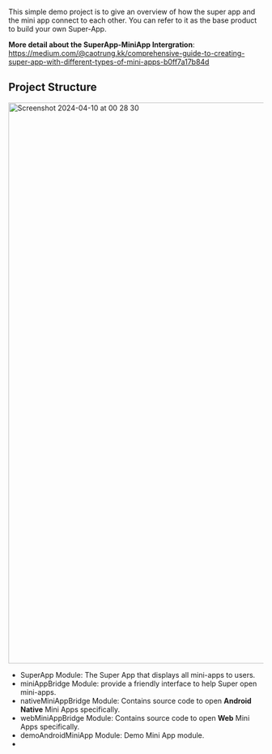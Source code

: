  This simple demo project is to give an overview of how the super app and the mini app connect to each other. You can refer to it as the base product to build your own Super-App.
 
**More detail about the SuperApp-MiniApp Intergration**: https://medium.com/@caotrung.kk/comprehensive-guide-to-creating-super-app-with-different-types-of-mini-apps-b0ff7a17b84d

## Project Structure 
<img width="1107" alt="Screenshot 2024-04-10 at 00 28 30" src="https://github.com/caosytrung/Super-App-Android-SDK/assets/17381611/0d90f90b-64d1-4a12-8add-bed0409f6264">


- SuperApp Module: The Super App that displays all mini-apps to users.
- miniAppBridge Module: provide a friendly interface to help Super open mini-apps.
- nativeMiniAppBridge Module: Contains source code to open **Android Native** Mini Apps specifically.
- webMiniAppBridge Module: Contains source code to open **Web** Mini Apps specifically.
- demoAndroidMiniApp Module: Demo Mini App module.
- 
